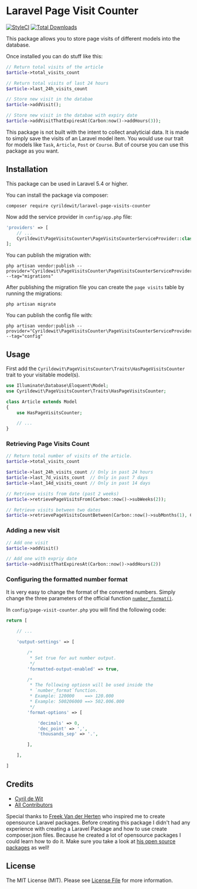 # Laravel Page Visit Counter

[![StyleCI](https://styleci.io/repos/94131608/shield?style=flat-square)](https://packagist.org/packages/cyrildewit/laravel-page-visits-counter)
[![Total Downloads](https://img.shields.io/packagist/dt/cyrildewit/laravel-page-visits-counter.svg?style=flat-square)](https://packagist.org/packages/cyrildewit/laravel-page-visits-counter)

This package allows you to store page visits of different models into the database.

Once installed you can do stuff like this:

```php
// Return total visits of the article
$article->total_visits_count

// Return total visits of last 24 hours
$article->last_24h_visits_count

// Store new visit in the databae
$article->addVisit();

// Store new visit in the databae with expiry date
$article->addVisitThatExpiresAt(Carbon:now()->addHours(3));
```

This package is not built with the intent to collect analyticial data. It is made to simply save the visits of an Laravel model item. You would use our trait for models like `Task`, `Article`, `Post` or `Course`. But of course you can use this package as you want.

## Installation

This package can be used in Laravel 5.4 or higher.

You can install the package via composer:
```winbatch
composer require cyrildewit/laravel-page-visits-counter
```

Now add the service provider in `config/app.php` file:

```php
'providers' => [
    // ...
    Cyrildewit\PageVisitsCounter\PageVisitsCounterServiceProvider::class,
];
```

You can publish the migration with:

```winbatch
php artisan vendor:publish --provider="Cyrildewit\PageVisitsCounter\PageVisitsCounterServiceProvider" --tag="migrations"
```

After publishing the migration file you can create the `page visits` table by running the migrations:

```winbatch
php artisan migrate
```

You can publish the config file with:

```winbatch
php artisan vendor:publish --provider="Cyrildewit\PageVisitsCounter\PageVisitsCounterServiceProvider" --tag="config"
```

## Usage

First add the `Cyrildewit\PageVisitsCounter\Traits\HasPageVisitsCounter` trait to your visitable model(s).

```php
use Illuminate\Database\Eloquent\Model;
use Cyrildewit\PageVisitsCounter\Traits\HasPageVisitsCounter;

class Article extends Model
{
    use HasPageVisitsCounter;

    // ...
}
```

### Retrieving Page Visits Count

```php
// Return total number of visits of the article.
$article->total_visits_count

$article->last_24h_visits_count // Only in past 24 hours
$article->last_7d_visits_count  // Only in past 7 days
$article->last_14d_visits_count // Only in past 14 days

// Retrieve visits from date (past 2 weeks)
$article->retrievePageVisitsFrom(Carbon::now()->subWeeks(2));

// Retrieve visits between two dates
$article->retrievePageVisitsCountBetween(Carbon::now()->subMonths(1), Carbon::now()->subWeeks(1));
```

### Adding a new visit

```php
// Add one visit
$article->addVisit()

// Add one with expriy date
$article->addVisitThatExpiresAt(Carbon::now()->addHours(2))
```

### Configuring the formatted number format

It is very easy to change the format of the converted numbers. Simply change the three parameters of the official function [`number_format()`](http://php.net/manual/en/function.number-format.php).

In `config/page-visit-counter.php` you will find the following code:

```php
return [

    // ...

    'output-settings' => [

        /*
         * Set true for aut number output.
         */
        'formatted-output-enabled' => true,

        /*
         * The following optiosn will be used inside the
         * `number_format`function.
         * Example: 120000    ==> 120.000
         * Example: 500206000 ==> 502.006.000
         */
        'format-options' => [

            'decimals' => 0,
            'dec_point' => ',',
            'thousands_sep' => '.',

        ],

    ],

]
```

## Credits

- [Cyril de Wit](https://github.com/cyrildewit)
- [All Contributors](../../contributors)

Special thanks to [Freek Van der Herten](https://github.com/freekmurze) who inspired me to create opensource Laravel packages. Before creating this package I didn't had any experience with creating a Laravel Package and how to use create composer.json files. Because he created a lot of opensource packages I could learn how to do it. Make sure you take a look at [his open source packages](https://spatie.be/nl/opensource/laravel) as well!

## License

The MIT License (MIT). Please see [License File](LICENSE.md) for more information.
